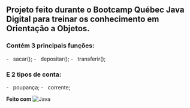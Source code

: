 ## Projeto feito durante o Bootcamp Québec Java Digital para treinar os conhecimento em Orientação a Objetos.
<h3> Contém 3 principais funções: </h3>
  - &nbsp; sacar();
  - &nbsp; depositar();
  - &nbsp; transferir();
  
<h3> E 2 tipos de conta: </h3>
- &nbsp; poupança;
- &nbsp; corrente;

**Feito com**
![Java](https://img.shields.io/badge/-Java-333333?style=flat&logo=Java&logoColor=007396)
